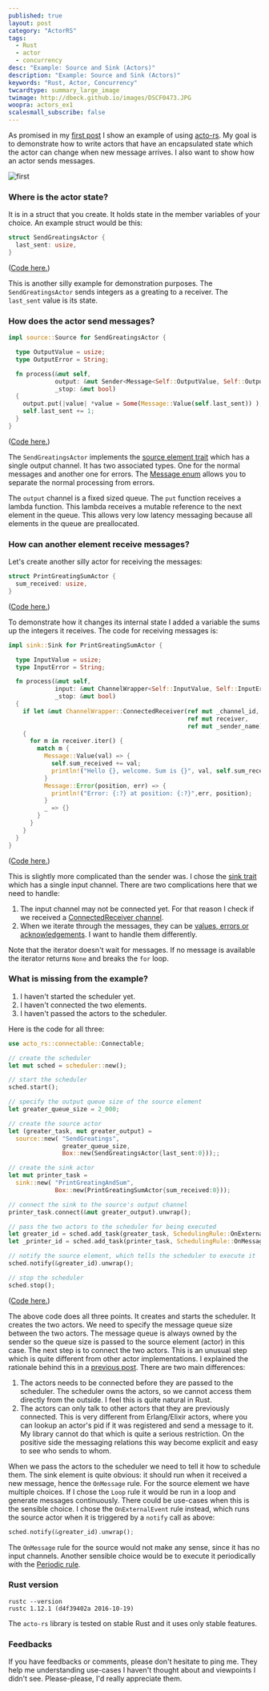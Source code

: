 ```yaml
---
published: true
layout: post
category: "ActorRS"
tags:
  - Rust
  - actor
  - concurrency
desc: "Example: Source and Sink (Actors)"
description: "Example: Source and Sink (Actors)"
keywords: "Rust, Actor, Concurrency"
twcardtype: summary_large_image
twimage: http://dbeck.github.io/images/DSCF0473.JPG
woopra: actors_ex1
scalesmall_subscribe: false
---
```


As promised in my [first post](/Rust-Actor-Library-First-assorted-thoughts/) I show an example of using [acto-rs](https://github.com/dbeck/acto-rs/tree/0.5.2). My goal is to demonstrate how to write actors that have an encapsulated state which the actor can change when new message arrives. I also want to show how an actor sends messages.

![first](/images/DSCF0473.JPG)

### Where is the actor state?

It is in a struct that you create. It holds state in the member variables of your choice. An example struct would be this:

```rust
struct SendGreatingsActor {
  last_sent: usize,
}
```

([Code here.](https://github.com/dbeck/acto-rs-playground/blob/0.0.1/src/great_int.rs#L4))

This is another silly example for demonstration purposes. The `SendGreatingsActor` sends integers as a greating to a receiver. The `last_sent` value is its state.

### How does the actor send messages?

```rust
impl source::Source for SendGreatingsActor {

  type OutputValue = usize;
  type OutputError = String;

  fn process(&mut self,
             output: &mut Sender<Message<Self::OutputValue, Self::OutputError>>,
             _stop: &mut bool)
  {
    output.put(|value| *value = Some(Message::Value(self.last_sent)) );
    self.last_sent += 1;
  }
}
```

([Code here.](https://github.com/dbeck/acto-rs-playground/blob/0.0.1/src/great_int.rs#L8))

The `SendGreatingsActor` implements the [source element trait](https://github.com/dbeck/acto-rs/blob/0.5.2/src/elem/source.rs#L5) which has a single output channel. It has two associated types. One for the normal messages and another one for errors. The [Message enum](https://github.com/dbeck/acto-rs/blob/0.5.2/src/lib.rs#L45) allows you to separate the normal processing from errors.

The `output` channel is a fixed sized queue. The `put` function receives a lambda function. This lambda receives a mutable reference to the next element in the queue. This allows very low latency messaging because all elements in the queue are preallocated.

### How can another element receive messages?

Let's create another silly actor for receiving the messages:

```rust
struct PrintGreatingSumActor {
  sum_received: usize,
}
```

([Code here.](https://github.com/dbeck/acto-rs-playground/blob/0.0.1/src/great_int.rs#L22))

To demonstrate how it changes its internal state I added a variable the sums up the integers it receives. The code for receiving messages is:

```rust
impl sink::Sink for PrintGreatingSumActor {

  type InputValue = usize;
  type InputError = String;

  fn process(&mut self,
             input: &mut ChannelWrapper<Self::InputValue, Self::InputError>,
             _stop: &mut bool)
  {
    if let &mut ChannelWrapper::ConnectedReceiver(ref mut _channel_id,
                                                  ref mut receiver,
                                                  ref mut _sender_name) = input
    {
      for m in receiver.iter() {
        match m {
          Message::Value(val) => {
            self.sum_received += val;
            println!("Hello {}, welcome. Sum is {}", val, self.sum_received);
          }
          Message::Error(position, err) => {
            println!("Error: {:?} at position: {:?}",err, position);
          }
          _ => {}
        }
      }
    }
  }
}
```

([Code here.](https://github.com/dbeck/acto-rs-playground/blob/0.0.1/src/great_int.rs#L26))

This is slightly more complicated than the sender was. I chose the [sink trait](https://github.com/dbeck/acto-rs/blob/0.5.2/src/elem/sink.rs#L4) which has a single input channel. There are two complications here that we need to handle:

1. The input channel may not be connected yet. For that reason I check if we received a [ConnectedReceiver channel](https://github.com/dbeck/acto-rs/blob/0.5.2/src/lib.rs#L96).
2. When we iterate through the messages, they can be [values, errors or acknowledgements](https://github.com/dbeck/acto-rs/blob/0.5.2/src/lib.rs#L45). I want to handle them differently.

Note that the iterator doesn't wait for messages. If no message is available the iterator returns `None` and breaks the `for` loop.

### What is missing from the example?

1. I haven't started the scheduler yet.
2. I haven't connected the two elements.
3. I haven't passed the actors to the scheduler.

Here is the code for all three:

```rust
use acto_rs::connectable::Connectable;

// create the scheduler
let mut sched = scheduler::new();

// start the scheduler
sched.start();

// specify the output queue size of the source element
let greater_queue_size = 2_000;

// create the source actor
let (greater_task, mut greater_output) =
  source::new( "SendGreatings",
               greater_queue_size,
               Box::new(SendGreatingsActor{last_sent:0}));;

// create the sink actor
let mut printer_task =
  sink::new( "PrintGreatingAndSum",
             Box::new(PrintGreatingSumActor{sum_received:0}));

// connect the sink to the source's output channel
printer_task.connect(&mut greater_output).unwrap();

// pass the two actors to the scheduler for being executed
let greater_id = sched.add_task(greater_task, SchedulingRule::OnExternalEvent).unwrap();
let _printer_id = sched.add_task(printer_task, SchedulingRule::OnMessage);

// notify the source element, which tells the scheduler to execute it
sched.notify(&greater_id).unwrap();

// stop the scheduler
sched.stop();
```

([Code here.](https://github.com/dbeck/acto-rs-playground/blob/0.0.1/src/great_int.rs#L55))

The above code does all three points. It creates and starts the scheduler. It creates the two actors. We need to specify the message queue size between the two actors. The message queue is always owned by the sender so the queue size is passed to the source element (actor) in this case. The next step is to connect the two actors. This is an unusual step which is quite different from other actor implementations. I explained the rationale behind this in a [previous post](/Rust-Actor-Library-Follow-up/). There are two main differences:

1. The actors needs to be connected before they are passed to the scheduler. The scheduler owns the actors, so we cannot access them directly from the outside. I feel this is quite natural in Rust.
2. The actors can only talk to other actors that they are previously connected. This is very different from Erlang/Elixir actors, where you can lookup an actor's pid if it was registered and send a message to it. My library cannot do that which is quite a serious restriction. On the positive side the messaging relations this way become explicit and easy to see who sends to whom.

When we pass the actors to the scheduler we need to tell it how to schedule them. The sink element is quite obvious: it should run when it received a new message, hence the `OnMessage` rule. For the source element we have multiple choices. If I chose the `Loop` rule it would be run in a loop and generate messages continuously. There could be use-cases when this is the sensible choice. I chose the `OnExternalEvent` rule instead, which runs the source actor when it is triggered by a `notify` call as above:

```rust
sched.notify(&greater_id).unwrap();
```

The `OnMessage` rule for the source would not make any sense, since it has no input channels. Another sensible choice would be to execute it periodically with the [Periodic rule](https://github.com/dbeck/acto-rs/blob/0.5.2/src/lib.rs#L70).

### Rust version

```text
rustc --version
rustc 1.12.1 (d4f39402a 2016-10-19)
```

The `acto-rs` library is tested on stable Rust and it uses only stable features.

### Feedbacks

If you have feedbacks or comments, please don't hesitate to ping me. They help me understanding use-cases I haven't thought about and viewpoints I didn't see. Please-please, I'd really appreciate them.
